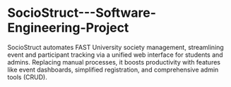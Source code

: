 # SocioStruct---Software-Engineering-Project
SocioStruct automates FAST University society management, streamlining event and participant tracking via a unified web interface for students and admins. Replacing manual processes, it boosts productivity with features like event dashboards, simplified registration, and comprehensive admin tools (CRUD).
